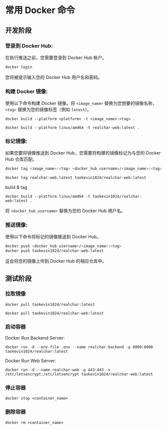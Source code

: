 # 常用 Docker 命令

## 开发阶段

### **登录到 Docker Hub**:

在执行推送之前，您需要登录到 Docker Hub 帐户。

```sh
docker login
```

您将被提示输入您的 Docker Hub 用户名和密码。

### **构建 Docker 镜像**:

使用以下命令构建 Docker 镜像。将 `<image_name>` 替换为您想要的镜像名称，`<tag>` 替换为您的镜像标签（例如 `latest`）。

```Shell
docker build --platform <platform> -t <image_name>:<tag> .

docker build --platform linux/amd64 -t realchar-web:latest .
```

### **标记镜像**:

如果您要将镜像推送到 Docker Hub，您需要将构建的镜像标记为与您的 Docker Hub 仓库匹配。

```sh
docker tag <image_name>:<tag> <docker_hub_username>/<image_name>:<tag>

docker tag realchar-web:latest taokevin1024/realchar-web:latest
```

build & tag
```Shell
docker build --platform linux/amd64 -t taokevin1024/realchar-web:latest .
```

将 `<docker_hub_username>` 替换为您的 Docker Hub 用户名。

### **推送镜像**:

使用以下命令将标记的镜像推送到 Docker Hub。

```sh
docker push <docker_hub_username>/<image_name>:<tag>
docker push taokevin1024/realchar-web:latest
```

这会将您的镜像上传到 Docker Hub 的相应仓库中。

## 测试阶段

### 拉取镜像

```Shell
docker pull taokevin1024/realchar:latest
```

```Shell
docker pull taokevin1024/realchar-web:latest
```

### 启动容器

Docker Run Backend Server:

```Shell
docker run -d --env-file .env --name realchar-backend -p 8000:8000 taokevin1024/realchar:latest
```

Docker Run Web Server:

```Shell
docker run -d --name realchar-web -p 443:443 -v /etc/letsencrypt:/etc/letsencrypt taokevin1024/realchar-web:latest
```

### 停止容器

```Shell
docker stop <container_name>
```

### 删除容器

```Shell
docker rm <container_name>
```
